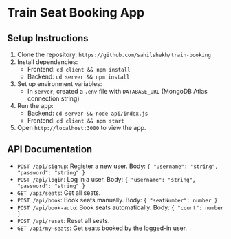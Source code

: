 # Train Seat Booking App

## Setup Instructions
1. Clone the repository: `https://github.com/sahilshekh/train-booking`
2. Install dependencies:
   - Frontend: `cd client && npm install`
   - Backend: `cd server && npm install`
3. Set up environment variables:
   - In `server`, created a `.env` file with `DATABASE_URL` (MongoDB Atlas connection string)
4. Run the app:
   - Backend: `cd server && node api/index.js`
   - Frontend: `cd client && npm start`
5. Open `http://localhost:3000` to view the app.

## API Documentation
- `POST /api/signup`: Register a new user. Body: `{ "username": "string", "password": "string" }`
- `POST /api/login`: Log in a user. Body: `{ "username": "string", "password": "string" }`
- `GET /api/seats`: Get all seats.
- `POST /api/book`: Book seats manually. Body: `{ "seatNumber": number }`
- `POST /api/book-auto`: Book seats automatically. Body: `{ "count": number }`
- `POST /api/reset`: Reset all seats.
- `GET /api/my-seats`: Get seats booked by the logged-in user.
